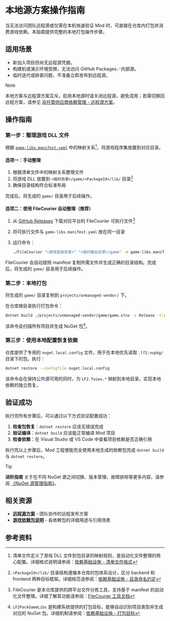 # 本地源方案操作指南

当无法访问团队远程源或仅需在本机快速验证 Mod 时，可直接在仓库内打包并消费游戏依赖。本指南提供完整的本地打包操作步骤。

## 适用场景

- 新加入项目但尚无远程源凭据。
- 构建机或演示环境受限，无法访问 GitHub Packages／内部源。
- 临时迭代或排查问题，不准备立即发布到远程源。

> [!NOTE]
> 本地方案与远程源方案互斥。启用本地源时请关闭远程源，避免混用；若需切换回远程方案，请参见 [非托管供应商依赖管理 - 远程源方案](../../projects/unmanaged-vendor/README.md#方案一远程源方案推荐)。

## 操作指南

### 第一步：整理游戏 DLL 文件

根据 [`game-libs.manifest.yaml`](../../projects/unmanaged-vendor/game/game-libs.manifest.yaml) 中的映射关系[^1]，将游戏程序集放置到对应目录。

#### 选项一：手动整理

1. 根据清单文件中的映射关系整理文件
2. 将游戏 DLL 放置到 `<临时目录>/game/<PackageId>/lib/` 目录[^2]
3. 确保目录结构符合标准布局

完成后，将生成的 `game/` 目录用于后续操作。

#### 选项二：使用 FileCourier 自动整理（推荐）

1. 从 [GitHub Releases](https://github.com/iplaylf2/lf2-taiwu-mods/releases) 下载对应平台的 FileCourier 可执行文件[^3]
2. 将可执行文件与 `game-libs.manifest.yaml` 放在同一目录
3. 运行命令：

   ```bash
   ./FileCourier "<游戏安装目录>" "<临时输出目录>/game" -m game-libs.manifest.yaml
   ```

FileCourier 会自动按照 manifest 复制所需文件并生成正确的目录结构。完成后，将生成的 `game/` 目录用于后续操作。

### 第二步：本地打包

将生成的 `game/` 目录复制到 `projects/unmanaged-vendor/` 下。

在仓库根目录执行打包命令：

```bash
dotnet build ./projects/unmanaged-vendor/game/game.slnx -c Release -t:LF2PackGameLibs
```

该命令会扫描所有项目并生成 NuGet 包[^4]。

### 第三步：使用本地配置恢复依赖

仓库提供了专用的 `nuget.local.config` 文件，用于在本地优先读取 `.lf2.nupkg/` 目录下的包。执行：

```bash
dotnet restore --configfile nuget.local.config
```

该命令会在保持公共源可用的同时，为 `LF2.Taiwu.*` 映射到本地目录，实现本地依赖的独立恢复。

## 验证成功

执行完所有步骤后，可以通过以下方式验证配置成功：

1. **检查包恢复**：`dotnet restore` 应该无错误完成
2. **验证编译**：`dotnet build` 应该能正常编译 Mod 项目
3. **检查依赖**：在 Visual Studio 或 VS Code 中查看项目依赖是否正确引用

执行完以上步骤后，Mod 工程便能完全使用本地生成的依赖包完成 `dotnet build` 与 `dotnet restore`。

> [!TIP]
> **进阶指南**
> 关于在不同 NuGet 源之间切换、版本管理、故障排除等更多内容，请参阅 [《NuGet 源管理指南》](./nuget-source-management.md)。

## 相关资源

- **[远程源方案](../../projects/unmanaged-vendor/README.md#方案一远程源方案推荐)** - 团队协作的远程发布方案
- **[游戏依赖包说明](../reference/game-dependencies.md)** - 各依赖包的详细用途与引用场景

## 参考资料

[^1]: 清单文件定义了游戏 DLL 文件到包目录的映射规则，是自动化文件整理的核心配置。详细格式说明请参阅：[依赖基础设施 - 清单文件格式](../reference/dependency-infrastructure.md#清单文件格式)

[^2]: `<PackageId>/lib/` 目录结构遵循本仓库的包体系设计，区分 backend 和 frontend 两种目标框架。详细规范请参阅：[依赖基础设施 - 目录命名约定](../reference/dependency-infrastructure.md#目录命名约定)

[^3]: FileCourier 是本仓库提供的跨平台文件分拣工具，支持基于 manifest 的自动化文件整理。详细了解其功能请参阅：[FileCourier 工具文档](../../projects/unmanaged-vendor/tools/FileCourier/README.md)

[^4]: `LF2PackGameLibs` 是构建系统提供的打包目标，能够自动识别项目类型并生成对应的 NuGet 包。详细机制请参阅：[依赖基础设施 - 打包目标](../reference/dependency-infrastructure.md#打包目标)
